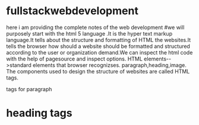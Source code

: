 # fullstackwebdevelopment
here i am providing the complete notes of the  web development
#we will purposely start with the html 5 language .It  is the hyper text markup language.It tells about the structure and formatting of HTML the websites.It tells the browser how should a website should be formatted and structured according to the user or organization demand.We can inspect the html code with the help of pagesource and inspect options.
HTML elements-->standard elements that browser recognizses.
paragraph,heading,image.
The components used to design the structure of websites are called HTML tags.
<p> tags for paragraph </p>
<h1> heading tags</h1>

